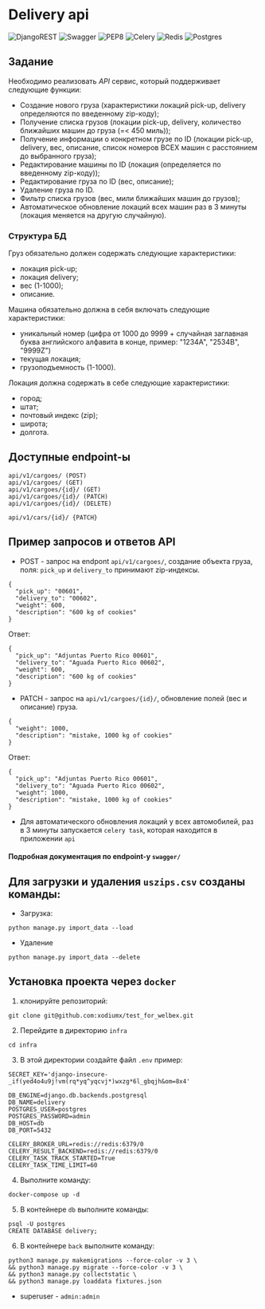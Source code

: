 # Delivery api

![DjangoREST](https://img.shields.io/badge/DJANGO-REST-000000?style=for-the-badge&logo=django&logoColor=white&color=3F888F&labelColor=black) ![Swagger](https://img.shields.io/badge/swagger-000000?style=for-the-badge&logo=python&logoColor=white) ![PEP8](https://img.shields.io/badge/pep8-000000?style=for-the-badge&logo=python&logoColor=white) ![Celery](https://img.shields.io/badge/celery-3F888F?style=for-the-badge&logo=python&logoColor=white) ![Redis](https://img.shields.io/badge/redis-3F888F?style=for-the-badge&logo=redis&logoColor=white) ![Postgres](https://img.shields.io/badge/postgresql-3F888F?style=for-the-badge&logo=postgresql&logoColor=white)

## Задание

Необходимо реализовать *API* сервис, который поддерживает следующие функции:
- Создание нового груза (характеристики локаций pick-up, delivery определяются по введенному zip-коду);
- Получение списка грузов (локации pick-up, delivery, количество ближайших машин до груза (=< 450 миль));
- Получение информации о конкретном грузе по ID (локации pick-up, delivery, вес, описание, список номеров ВСЕХ машин с расстоянием до выбранного груза);
- Редактирование машины по ID (локация (определяется по введенному zip-коду));
- Редактирование груза по ID (вес, описание);
- Удаление груза по ID.
- Фильтр списка грузов (вес, мили ближайших машин до грузов);
- Автоматическое обновление локаций всех машин раз в 3 минуты (локация меняется на другую случайную).

### Структура БД

Груз обязательно должен содержать следующие характеристики:
- локация pick-up;
- локация delivery;
- вес (1-1000);
- описание.

Машина обязательно должна в себя включать следующие характеристики:
- уникальный номер (цифра от 1000 до 9999 + случайная заглавная буква английского алфавита в конце, пример: "1234A", "2534B", "9999Z")
- текущая локация;
- грузоподъемность (1-1000).

Локация должна содержать в себе следующие характеристики:
- город;
- штат;
- почтовый индекс (zip);
- широта;
- долгота.

## Доступные endpoint-ы
```
api/v1/cargoes/ (POST)
api/v1/cargoes/ (GET)
api/v1/cargoes/{id}/ (GET)
api/v1/cargoes/{id}/ (PATCH)
api/v1/cargoes/{id}/ (DELETE)

api/v1/cars/{id}/ {PATCH}
```

## Пример запросов и ответов API
- POST - запрос на endpont `api/v1/cargoes/`, создание объекта груза, поля: `pick_up` и `delivery_to` принимают zip-индексы.
```
{
  "pick_up": "00601",
  "delivery_to": "00602",
  "weight": 600,
  "description": "600 kg of cookies"
}
```
Ответ:
```
{
  "pick_up": "Adjuntas Puerto Rico 00601",
  "delivery_to": "Aguada Puerto Rico 00602",
  "weight": 600,
  "description": "600 kg of cookies"
}
```
- PATCH - запрос на `api/v1/cargoes/{id}/`, обновление полей (вес и описание) груза.
```
{
  "weight": 1000,
  "description": "mistake, 1000 kg of cookies"
}
```
Ответ:
```
{
  "pick_up": "Adjuntas Puerto Rico 00601",
  "delivery_to": "Aguada Puerto Rico 00602",
  "weight": 1000,
  "description": "mistake, 1000 kg of cookies"
}
```
- Для автоматического обновления локаций у всех автомобилей, раз в 3 минуты запускается `celery task`, которая находится в приложении `api`

#### Подробная документация по endpoint-y `swagger/`

## Для загрузки и удаления `uszips.csv` созданы команды:
- Загрузка:
```
python manage.py import_data --load
```
- Удаление
```
python manage.py import_data --delete
```

## Установка проекта через `docker`

1. клонируйте репозиторий:
```
git clone git@github.com:xodiumx/test_for_welbex.git
```
2. Перейдите в директорию `infra`
```
cd infra
```
3. В этой директории создайте файл `.env` пример:
```
SECRET_KEY='django-insecure-_if(yed4o4u9j!vm(rq*yq^yqcvj*)wxzg*6l_gbqjh&om=8x4'

DB_ENGINE=django.db.backends.postgresql
DB_NAME=delivery
POSTGRES_USER=postgres
POSTGRES_PASSWORD=admin
DB_HOST=db
DB_PORT=5432

CELERY_BROKER_URL=redis://redis:6379/0
CELERY_RESULT_BACKEND=redis://redis:6379/0
CELERY_TASK_TRACK_STARTED=True
CELERY_TASK_TIME_LIMIT=60
```
4. Выполните команду:
```
docker-compose up -d
```
5. В контейнере `db` выполните команды:
```
psql -U postgres
CREATE DATABASE delivery;
```
6. В контейнере `back` выполните команду:
```
python3 manage.py makemigrations --force-color -v 3 \
&& python3 manage.py migrate --force-color -v 3 \
&& python3 manage.py collectstatic \
&& python3 manage.py loaddata fixtures.json
```
- superuser - `admin:admin`
